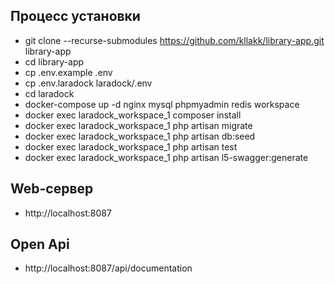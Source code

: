 ## Процесс установки

- git clone --recurse-submodules https://github.com/kllakk/library-app.git library-app
- cd library-app
- cp .env.example .env
- cp .env.laradock laradock/.env
- cd laradock
- docker-compose up -d nginx mysql phpmyadmin redis workspace
- docker exec laradock_workspace_1 composer install
- docker exec laradock_workspace_1 php artisan migrate
- docker exec laradock_workspace_1 php artisan db:seed
- docker exec laradock_workspace_1 php artisan test
- docker exec laradock_workspace_1 php artisan l5-swagger:generate

## Web-сервер

- http://localhost:8087

## Open Api

- http://localhost:8087/api/documentation
